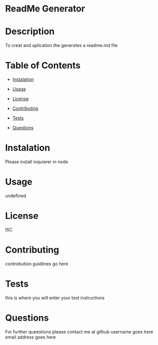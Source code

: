 # ReadMe Generator
      
# Description
      
To creat and aplication the generates a readme.md file 
      
# Table of Contents 
      
* [Instalation](#instalation)
      
* [Usage](#usage)
      
* [License](#license)
      
* [Contributing](#contributing)
      
* [Tests](#tests)
      
* [Questions](#questions)
      
      
# Instalation 
      
Please install inquierer in node
      
# Usage 
      
undefined
      
# License 
      
ISC
      
# Contributing 
      
controbution guidlines go here
      
# Tests
      
this is where you will enter your test instructions
      
# Questions
For further queestions please contact me at
github username goes here
email address goes here
